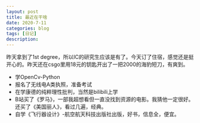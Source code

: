 ```yaml
---
layout: post
title: 最近在干啥
date: 2020-7-11
categories: blog
tags: [日记]
description: 
---
```


昨天拿到了1st degree，所以IC的研究生应该是有了。今天订了住宿，感觉还是挺开心的。昨天还在csgo里用18元的钥匙开出了一把2000的海豹短刀，有爽到。

- 学OpenCv-Python
- 报名了无线电A类执照，准备考试
- 在学康德的纯粹理性批判，当然是bilibili上学
- B站买了《罗马》，一部我超想看但一直没找到资源的电影。我猜他一定很好。还买了《美国丽人》，看过几遍，经典。
- 自学《飞行器设计》-航空航天科技出版社出版，好书，信息全，便宜。







